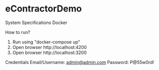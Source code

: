 # eContractorDemo

System Specifications
Docker

How to run?
1. Run using "docker-compose up"
2. Open browser http://localhost:4200
3. Open browser http://localhost:3200

Credentials
Email/Username: admin@admin.com
Password: P@55w0rd!


